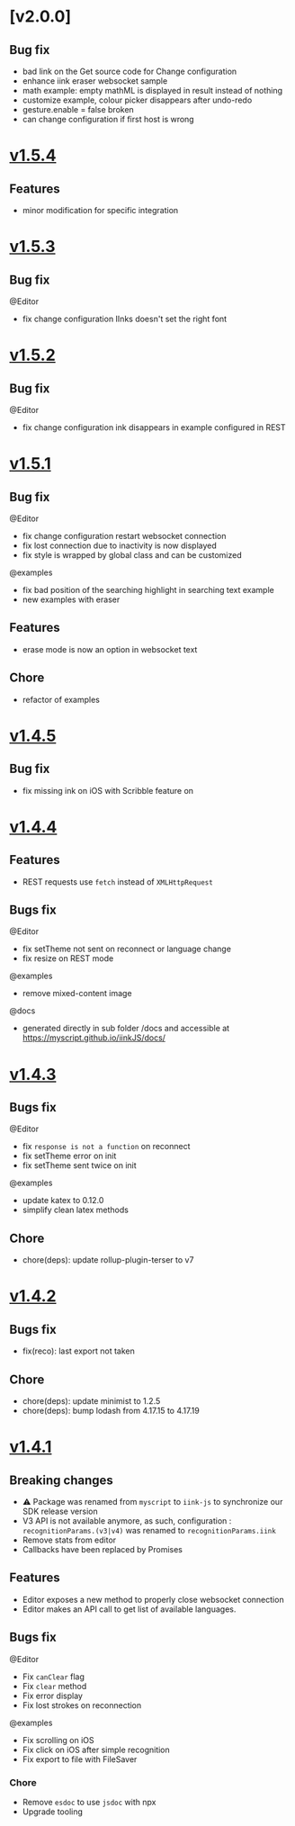 # [v2.0.0]

## Bug fix
- bad link on the Get source code for Change configuration
- enhance iink eraser websocket sample
- math example: empty mathML is displayed in result instead of nothing
- customize example, colour picker disappears after undo-redo
- gesture.enable = false broken
- can change configuration if first host is wrong

# [v1.5.4](https://github.com/MyScript/iinkJS/tree/v1.5.4)

## Features
- minor modification for specific integration
# [v1.5.3](https://github.com/MyScript/iinkJS/tree/v1.5.3)

## Bug fix
@Editor
- fix change configuration IInks doesn't set the right font

# [v1.5.2](https://github.com/MyScript/iinkJS/tree/v1.5.2)

## Bug fix
@Editor
- fix change configuration ink disappears in example configured in REST

# [v1.5.1](https://github.com/MyScript/iinkJS/tree/v1.5.1)

## Bug fix
@Editor
- fix change configuration restart websocket connection
- fix lost connection due to inactivity is now displayed
- fix style is wrapped by global class and can be customized

@examples
- fix bad position of the searching highlight in searching text example
- new examples with eraser

## Features
- erase mode is now an option in websocket text

## Chore
- refactor of examples

# [v1.4.5](https://github.com/MyScript/iinkJS/tree/v1.4.5)

## Bug fix

- fix missing ink on iOS with Scribble feature on

# [v1.4.4](https://github.com/MyScript/iinkJS/tree/v1.4.4)

## Features

- REST requests use `fetch` instead of `XMLHttpRequest`

## Bugs fix

@Editor
- fix setTheme not sent on reconnect or language change
- fix resize on REST mode

@examples
- remove mixed-content image

@docs
- generated directly in sub folder /docs and accessible at https://myscript.github.io/iinkJS/docs/

# [v1.4.3](https://github.com/MyScript/iinkJS/tree/v1.4.3)

## Bugs fix

@Editor
- fix `response is not a function` on reconnect
- fix setTheme error on init
- fix setTheme sent twice on init

@examples
- update katex to 0.12.0
- simplify clean latex methods

## Chore

- chore(deps): update rollup-plugin-terser to v7

# [v1.4.2](https://github.com/MyScript/iinkJS/tree/v1.4.2)

## Bugs fix

- fix(reco): last export not taken

## Chore

- chore(deps): update minimist to 1.2.5
- chore(deps): bump lodash from 4.17.15 to 4.17.19

# [v1.4.1](https://github.com/MyScript/iinkJS/tree/v1.4.1)

## Breaking changes

- ⚠ Package was renamed from `myscript` to `iink-js` to synchronize our SDK release version
- V3 API is not available anymore, as such, configuration : `recognitionParams.(v3|v4)` was renamed to `recognitionParams.iink`
- Remove stats from editor
- Callbacks have been replaced by Promises

## Features

- Editor exposes a new method to properly close websocket connection
- Editor makes an API call to get list of available languages.

## Bugs fix

@Editor
- Fix `canClear` flag
- Fix `clear` method
- Fix error display
- Fix lost strokes on reconnection

@examples
- Fix scrolling on iOS
- Fix click on iOS after simple recognition
- Fix export to file with FileSaver

### Chore 

- Remove `esdoc` to use `jsdoc` with npx
- Upgrade tooling
